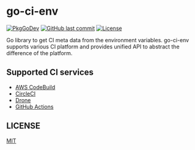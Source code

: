 # go-ci-env

[![PkgGoDev](https://pkg.go.dev/badge/github.com/suzuki-shunsuke/go-ci-env/cienv)](https://pkg.go.dev/github.com/suzuki-shunsuke/go-ci-env/cienv)
[![GitHub last commit](https://img.shields.io/github/last-commit/suzuki-shunsuke/go-ci-env.svg)](https://github.com/suzuki-shunsuke/go-ci-env)
[![License](http://img.shields.io/badge/license-mit-blue.svg?style=flat-square)](https://raw.githubusercontent.com/suzuki-shunsuke/go-ci-env/main/LICENSE)

Go library to get CI meta data from the environment variables.
go-ci-env supports various CI platform and provides unified API to abstract the difference of the platform.

## Supported CI services

* [AWS CodeBuild](https://docs.aws.amazon.com/codebuild/latest/userguide/build-env-ref-env-vars.html)
* [CircleCI](https://circleci.com/docs/2.0/env-vars/#built-in-environment-variables)
* [Drone](https://docs.drone.io/pipeline/environment/reference/)
* [GitHub Actions](https://docs.github.com/en/actions/configuring-and-managing-workflows/using-environment-variables#default-environment-variables)

## LICENSE

[MIT](LICENSE)
